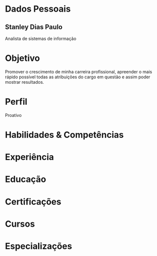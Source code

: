 # Dados Pessoais
## Stanley Dias Paulo
Analista de sistemas de informação

# Objetivo
Promover o crescimento de minha carreira profissional, apreender o mais rápido possível todas as atribuições do cargo em questão e assim poder mostrar resultados.

# Perfil
Proativo

# Habilidades & Competências

# Experiência

# Educação

# Certificações

# Cursos

# Especializações
